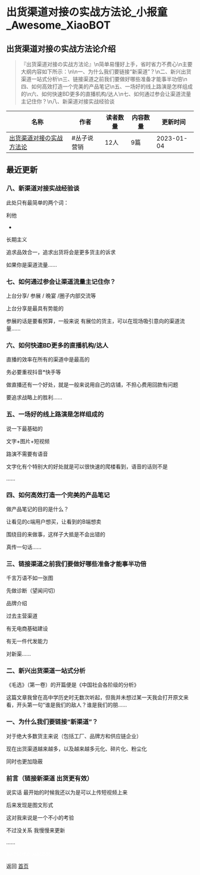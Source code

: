 # 出货渠道对接の实战方法论_小报童_Awesome_XiaoBOT

## 出货渠道对接の实战方法论介绍
> 『出货渠道对接の实战方法论』\n简单易懂好上手，省时省力不费心\n主要大纲内容如下所示：\n\n一、为什么我们要链接“新渠道”？\n二、新兴出货渠道一站式分析\n三、链接渠道之前我们要做好哪些准备才能事半功倍\n四、如何高效打造一个完美的产品笔记\n五、一场好的线上路演是怎样组成的\n六、如何快速BD更多的直播机构/达人\n七、如何通过参会让渠道流量主记住你？\n八、新渠道对接实战经验谈  
  


|名称|作者|读者数量|内容数量|更新时间|
|---|---|---|---|---|
|[出货渠道对接の实战方法论](https://xiaobot.net/p/qudaoduijie?refer=9c3f1c95-a052-465a-9902-f6d75080262a)|#丛子说营销|12人|9篇|2023-01-04|

## 最近更新
### 八、新渠道对接实战经验谈

此处只有最简单的两个词：

利他

+

长期主义

追求品效合一，追求出货将会是更多货主的诉求

如果你是渠道流量......

### 七、如何通过参会让渠道流量主记住你？

上台分享/ 参展 / 晚宴 /圈子内部交流等

上台分享是最具有势能的

参展的话是要看预算，一般来说 有展位的货主，可以在现场吸引意向的渠道流量......

### 六、如何快速BD更多的直播机构/达人

直播的效率在所有的渠道中是最高的

务必要重视抖音*快手等

做直播还有一个好处，就是一般来说用自己的店铺，不担心费用回款有问题

要追求战略上的胜利......

### 五、一场好的线上路演是怎样组成的

说一下最基础的

文字+图片+短视频

路演不需要有语音

文字化有个特别大的好处就是可以很快速的爬楼看到，语音的话则不是

......

### 四、如何高效打造一个完美的产品笔记

做产品笔记的目的是什么？

让看见的c端用户想买，让看到的B端想卖

围绕目的来做事，这样子大抵是不会出错的

真传一句话......

### 三、链接渠道之前我们要做好哪些准备才能事半功倍

千言万语不如一张图

先做诊断（望闻问切）

品牌介绍

过去主营渠道

有无电商基础建设

有无一件代发能力

对新渠......

### 二、新兴出货渠道一站式分析

《毛选》（第一卷）的开篇便是《中国社会各阶级的分析》

这篇文章我曾在高中学历史时无数次听起，但我并未想过某一天我会打开原文来看，开头第一句“谁是我们的敌人？谁是我们的朋......

### 一、为什么我们要链接“新渠道”？

对于绝大多数货主来说（包括工厂、品牌方和供应链企业）

现在出货渠道越来越多，以及越来越多元化、碎片化、粉尘化

同时也更加隐蔽

### 前言（链接新渠道 出货更有效）

说实话 最开始的时候我还以为是可以上传短视频上来

后来发现是图文形式

这对我来说是一个不小的考验

不过没关系 我慢慢来更新

......


<a href="https://github.com/Reno9527/awesome-xiaobot" style="color: white; text-decoration: none;">awesome-xiaobot</a>

返回 [首页](../README.md)
